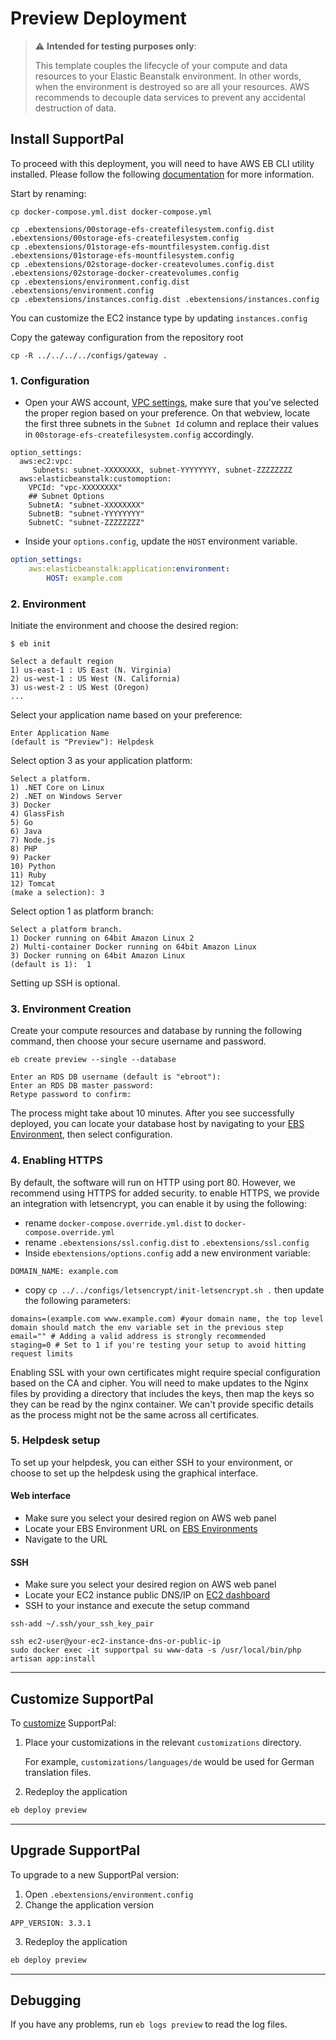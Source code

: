# Preview Deployment

> :warning: **Intended for testing purposes only**:
>
> This template couples the lifecycle of your compute and data resources to your Elastic Beanstalk environment.
> In other words, when the environment is destroyed so are all your resources.
> AWS recommends to decouple data services to prevent any accidental destruction of data.


## Install SupportPal

To proceed with this deployment, you will need to have AWS EB CLI utility installed. Please follow the following [documentation](https://docs.aws.amazon.com/elasticbeanstalk/latest/dg/eb-cli3-install.html) for more information.

Start by renaming:
```shell
cp docker-compose.yml.dist docker-compose.yml

cp .ebextensions/00storage-efs-createfilesystem.config.dist .ebextensions/00storage-efs-createfilesystem.config
cp .ebextensions/01storage-efs-mountfilesystem.config.dist .ebextensions/01storage-efs-mountfilesystem.config
cp .ebextensions/02storage-docker-createvolumes.config.dist .ebextensions/02storage-docker-createvolumes.config
cp .ebextensions/environment.config.dist .ebextensions/environment.config
cp .ebextensions/instances.config.dist .ebextensions/instances.config
```

You can customize the EC2 instance type by updating `instances.config`

Copy the gateway configuration from the repository root 
```shell
cp -R ../../../../configs/gateway .
```

### 1. Configuration

* Open your AWS account, [VPC settings](https://console.aws.amazon.com/vpc/home#subnets), make sure that you've 
  selected the proper region based on your preference. On that webview, locate the first three subnets in the
  `Subnet Id` column and replace their values in `00storage-efs-createfilesystem.config` accordingly.

```shell
option_settings:
  aws:ec2:vpc:
     Subnets: subnet-XXXXXXXX, subnet-YYYYYYYY, subnet-ZZZZZZZZ
  aws:elasticbeanstalk:customoption:
    VPCId: "vpc-XXXXXXXX"
    ## Subnet Options
    SubnetA: "subnet-XXXXXXXX"
    SubnetB: "subnet-YYYYYYYY"
    SubnetC: "subnet-ZZZZZZZZ"
```

* Inside your `options.config`, update the `HOST` environment variable.
```yaml
option_settings:
    aws:elasticbeanstalk:application:environment:
        HOST: example.com
```  

### 2. Environment

Initiate the environment and choose the desired region:
```shell
$ eb init

Select a default region
1) us-east-1 : US East (N. Virginia)
2) us-west-1 : US West (N. California)
3) us-west-2 : US West (Oregon)
...
```

Select your application name based on your preference:
```shell
Enter Application Name
(default is "Preview"): Helpdesk
```

Select option 3 as your application platform:
```shell
Select a platform.
1) .NET Core on Linux
2) .NET on Windows Server
3) Docker
4) GlassFish
5) Go
6) Java
7) Node.js
8) PHP
9) Packer
10) Python
11) Ruby
12) Tomcat
(make a selection): 3
```

Select option 1 as platform branch:
```shell
Select a platform branch.
1) Docker running on 64bit Amazon Linux 2
2) Multi-container Docker running on 64bit Amazon Linux
3) Docker running on 64bit Amazon Linux
(default is 1):  1
```

Setting up SSH is optional.

### 3. Environment Creation

Create your compute resources and database by running the following command, then choose your secure username and password.
```shell
eb create preview --single --database

Enter an RDS DB username (default is "ebroot"):
Enter an RDS DB master password: 
Retype password to confirm:
```

The process might take about 10 minutes. After you see successfully deployed, you can locate your database host by navigating to your [EBS Environment](https://console.aws.amazon.com/elasticbeanstalk/home#/environments), then select configuration.

### 4. Enabling HTTPS

By default, the software will run on HTTP using port 80. However, we recommend using HTTPS for added security. to enable HTTPS, we provide an integration with letsencrypt, you can enable it by using the following:

* rename `docker-compose.override.yml.dist` to `docker-compose.override.yml`
* rename `.ebextensions/ssl.config.dist` to `.ebextensions/ssl.config`
* Inside `ebextensions/options.config` add a new environment variable:
```dotenv
DOMAIN_NAME: example.com
```
* copy `cp ../../configs/letsencrypt/init-letsencrypt.sh .` then update the following parameters:
```shell
domains=(example.com www.example.com) #your domain name, the top level domain should match the env variable set in the previous step
email="" # Adding a valid address is strongly recommended
staging=0 # Set to 1 if you're testing your setup to avoid hitting request limits
```

Enabling SSL with your own certificates might require special configuration based on the CA and cipher. You will need to make updates to the Nginx files by providing a directory that includes the keys, then map the keys so they can be read by the nginx container. We can't provide specific details as the process might not be the same across all certificates.

### 5. Helpdesk setup

To set up your helpdesk, you can either SSH to your environment, or choose to set up the helpdesk using the graphical interface.

#### Web interface
* Make sure you select your desired region on AWS web panel
* Locate your EBS Environment URL on [EBS Environments](https://console.aws.amazon.com/elasticbeanstalk/home#/environments)
* Navigate to the URL

#### SSH
* Make sure you select your desired region on AWS web panel
* Locate your EC2 instance public DNS/IP on [EC2 dashboard](https://console.aws.amazon.com/ec2/v2/home#Instances:)
* SSH to your instance and execute the setup command
```shell
ssh-add ~/.ssh/your_ssh_key_pair

ssh ec2-user@your-ec2-instance-dns-or-public-ip
sudo docker exec -it supportpal su www-data -s /usr/local/bin/php artisan app:install
```

----

## Customize SupportPal

To [customize](https://docs.supportpal.com/current/Customisation) SupportPal:
1. Place your customizations in the relevant `customizations` directory.

   For example, `customizations/languages/de` would be used for German translation files.
3. Redeploy the application
```bash
eb deploy preview
```

----

## Upgrade SupportPal

To upgrade to a new SupportPal version:
1. Open `.ebextensions/environment.config`
2. Change the application version
```
APP_VERSION: 3.3.1
```
3. Redeploy the application
```bash
eb deploy preview
```

----

## Debugging

If you have any problems, run `eb logs preview` to read the log files.